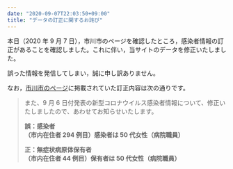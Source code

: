 ```yaml
---
date: "2020-09-07T22:03:50+09:00"
title: "データの訂正に関するお詫び"
---
```


本日（2020 年 9 月 7 日），市川市のページを確認したところ，感染者情報の訂正があることを確認しました。これに伴い，当サイトのデータを修正いたしました。

誤った情報を発信してしまい，誠に申し訳ありません。

なお，[市川市のページ](https://www.city.ichikawa.lg.jp/pub01/hasseijokyo.html)に掲載されていた訂正内容は次の通りです。

> また、9 月 6 日付発表の新型コロナウイルス感染者情報について、修正いたしましたので、あわせてお知らせいたします。
>
> **誤：感染者\
> （市内在住者 294 例目）感染者は 50 代女性（病院職員）**
>
> **正：無症状病原体保有者\
> （市内在住者 44 例目）保有者は 50 代女性（病院職員）**
